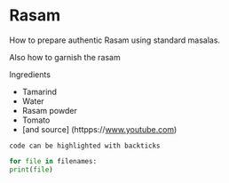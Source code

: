 # Rasam
How to prepare authentic Rasam using standard masalas.

Also how to garnish the rasam

Ingredients

  - Tamarind
  - Water
  - Rasam powder
  - Tomato
  - [and source] (httpps://www.youtube.com)
  
  `code can be highlighted with backticks`
  
  ```Python
  for file in filenames:
  print(file)
  ```
